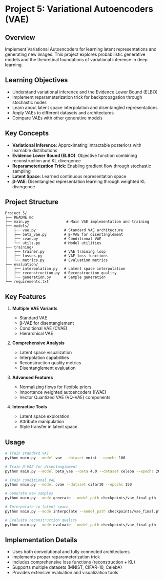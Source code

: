 # Project 5: Variational Autoencoders (VAE)

## Overview
Implement Variational Autoencoders for learning latent representations and generating new images. This project explores probabilistic generative models and the theoretical foundations of variational inference in deep learning.

## Learning Objectives
- Understand variational inference and the Evidence Lower Bound (ELBO)
- Implement reparameterization trick for backpropagation through stochastic nodes
- Learn about latent space interpolation and disentangled representations
- Apply VAEs to different datasets and architectures
- Compare VAEs with other generative models

## Key Concepts
- **Variational Inference**: Approximating intractable posteriors with learnable distributions
- **Evidence Lower Bound (ELBO)**: Objective function combining reconstruction and KL divergence
- **Reparameterization Trick**: Enabling gradient flow through stochastic sampling
- **Latent Space**: Learned continuous representation space
- **β-VAE**: Disentangled representation learning through weighted KL divergence

## Project Structure
```
Project 5/
├── README.md
├── main.py                 # Main VAE implementation and training
├── models/
│   ├── vae.py             # Standard VAE architecture
│   ├── beta_vae.py        # β-VAE for disentanglement
│   ├── cvae.py            # Conditional VAE
│   └── utils.py           # Model utilities
├── training/
│   ├── trainer.py         # VAE training loop
│   ├── losses.py          # VAE loss functions
│   └── metrics.py         # Evaluation metrics
├── evaluation/
│   ├── interpolation.py   # Latent space interpolation
│   ├── reconstruction.py  # Reconstruction quality
│   └── generation.py      # Sample generation
└── requirements.txt
```

## Key Features
1. **Multiple VAE Variants**
   - Standard VAE
   - β-VAE for disentanglement
   - Conditional VAE (CVAE)
   - Hierarchical VAE

2. **Comprehensive Analysis**
   - Latent space visualization
   - Interpolation capabilities
   - Reconstruction quality metrics
   - Disentanglement evaluation

3. **Advanced Features**
   - Normalizing flows for flexible priors
   - Importance weighted autoencoders (IWAE)
   - Vector Quantized VAE (VQ-VAE) components

4. **Interactive Tools**
   - Latent space exploration
   - Attribute manipulation
   - Style transfer in latent space

## Usage
```bash
# Train standard VAE
python main.py --model vae --dataset mnist --epochs 100

# Train β-VAE for disentanglement
python main.py --model beta_vae --beta 4.0 --dataset celeba --epochs 200

# Train conditional VAE
python main.py --model cvae --dataset cifar10 --epochs 150

# Generate new samples
python main.py --mode generate --model_path checkpoints/vae_final.pth --num_samples 100

# Interpolate in latent space
python main.py --mode interpolate --model_path checkpoints/vae_final.pth --image1 img1.jpg --image2 img2.jpg

# Evaluate reconstruction quality
python main.py --mode evaluate --model_path checkpoints/vae_final.pth --test_dataset test_data/
```

## Implementation Details
- Uses both convolutional and fully connected architectures
- Implements proper reparameterization trick
- Includes comprehensive loss functions (reconstruction + KL)
- Supports multiple datasets (MNIST, CIFAR-10, CelebA)
- Provides extensive evaluation and visualization tools
